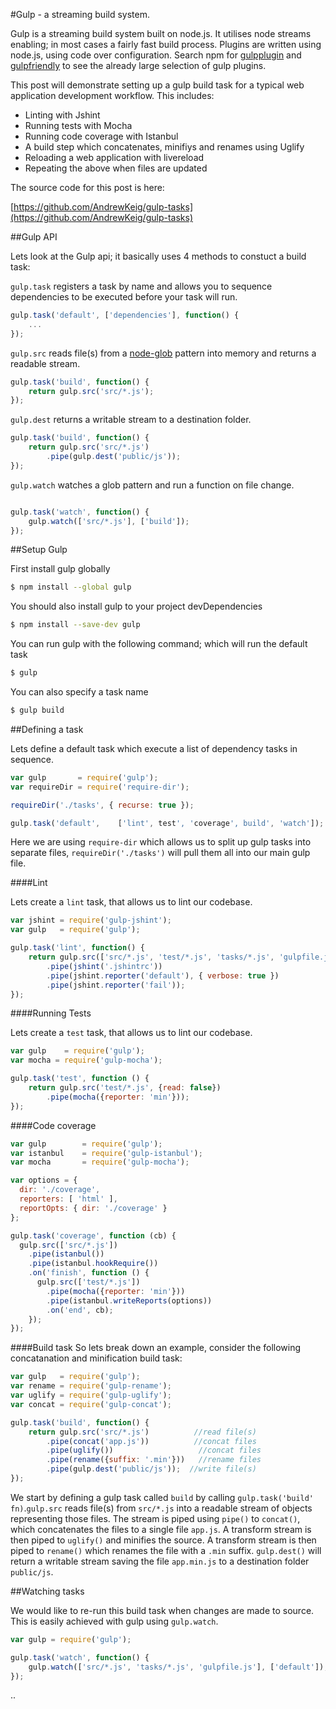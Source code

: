 

#Gulp - a streaming build system.

Gulp is a streaming build system built on node.js.  It utilises node streams enabling; in most cases a fairly fast build process.  Plugins are written using node.js, using code over configuration.  Search npm for [gulpplugin](https://www.npmjs.com/search?q=gulpplugin) and [gulpfriendly](https://www.npmjs.com/search?q=gulpfriendly) to see the already large selection of gulp plugins.

This post will demonstrate setting up a gulp build task for a typical web application development workflow.  This includes:

- Linting with Jshint
- Running tests with Mocha
- Running code coverage with Istanbul
- A build step which concatenates, minifiys and renames using Uglify
- Reloading a web application with livereload
- Repeating the above when files are updated

The source code for this post is here: 

[https://github.com/AndrewKeig/gulp-tasks](https://github.com/AndrewKeig/gulp-tasks)


##Gulp API

Lets look at the Gulp api; it basically uses 4 methods to constuct a build task:

`gulp.task` registers a task by name and allows you to sequence dependencies to be executed before your task will run.
```javascript
gulp.task('default', ['dependencies'], function() {
	...
});

```

`gulp.src` reads file(s) from a [node-glob](https://github.com/isaacs/node-glob) pattern into memory and returns a readable stream.
```javascript
gulp.task('build', function() {
	return gulp.src('src/*.js');
});
```

`gulp.dest` returns a writable stream to a destination folder.

```javascript
gulp.task('build', function() {
	return gulp.src('src/*.js')
		.pipe(gulp.dest('public/js'));
});
```

`gulp.watch` watches a glob pattern and run a function on file change. 


```javascript

gulp.task('watch', function() {
	gulp.watch(['src/*.js'], ['build']);
});
```


##Setup Gulp


First install gulp globally

```sh
$ npm install --global gulp
```

You should also install gulp to your project devDependencies

```sh
$ npm install --save-dev gulp
```

You can run gulp with the following command; which will run the default task

```sh
$ gulp
```
You can also specify a task name

```sh
$ gulp build
```

##Defining a task

Lets define a default task which execute a list of dependency tasks in sequence.

```javascript
var gulp       = require('gulp');
var requireDir = require('require-dir');

requireDir('./tasks', { recurse: true });

gulp.task('default', 	['lint', test', 'coverage', build', 'watch']);
```

Here we are using `require-dir` which allows us to split up gulp tasks into separate files, `requireDir('./tasks')` will pull them all into our main gulp file.


####Lint

Lets create a `lint` task, that allows us to lint our codebase.

```javascript
var jshint = require('gulp-jshint');
var gulp   = require('gulp');

gulp.task('lint', function() {
	return gulp.src(['src/*.js', 'test/*.js', 'tasks/*.js', 'gulpfile.js'])
		.pipe(jshint('.jshintrc'))
		.pipe(jshint.reporter('default'), { verbose: true })
		.pipe(jshint.reporter('fail'));
});
```

####Running Tests

Lets create a `test` task, that allows us to lint our codebase.

```javascript
var gulp 	= require('gulp');
var mocha = require('gulp-mocha');

gulp.task('test', function () {
	return gulp.src('test/*.js', {read: false})
		.pipe(mocha({reporter: 'min'}));
});
```

####Code coverage

```javascript
var gulp   		= require('gulp');
var istanbul 	= require('gulp-istanbul');
var mocha 		= require('gulp-mocha');

var options = {
  dir: './coverage',
  reporters: [ 'html' ],
  reportOpts: { dir: './coverage' }
};

gulp.task('coverage', function (cb) {
  gulp.src(['src/*.js'])
    .pipe(istanbul()) 
    .pipe(istanbul.hookRequire()) 
    .on('finish', function () {
      gulp.src(['test/*.js'])
        .pipe(mocha({reporter: 'min'}))
        .pipe(istanbul.writeReports(options))
        .on('end', cb);
    });
});
```

####Build task
So lets break down an example, consider the following concatanation and minification build task:

```javascript
var gulp   = require('gulp');
var rename = require('gulp-rename');
var uglify = require('gulp-uglify');
var concat = require('gulp-concat');

gulp.task('build', function() {
	return gulp.src('src/*.js')  		 //read file(s)
		.pipe(concat('app.js'))  		 //concat files
		.pipe(uglify()) 				  //concat files
		.pipe(rename({suffix: '.min'}))   //rename files
		.pipe(gulp.dest('public/js'));	//write file(s)
});
```

We start by defining a gulp task called `build` by calling `gulp.task('build' fn)`.`gulp.src` reads file(s) from `src/*.js` into a readable stream of objects representing those files.  The stream is piped using `pipe()` to `concat()`, which concatenates the files to a single file `app.js`.  A transform stream is then piped to `uglify()` and minifies the source.  A transform stream is then piped to `rename()` which renames the file with a `.min` suffix.  `gulp.dest()` will return a writable stream saving the file `app.min.js` to a destination folder `public/js`.



##Watching tasks


We would like to re-run this build task when changes are made to source.  This is easily achieved with gulp using `gulp.watch`.

```javascript
var gulp = require('gulp');

gulp.task('watch', function() {
	gulp.watch(['src/*.js', 'tasks/*.js', 'gulpfile.js'], ['default']);
});

```





..